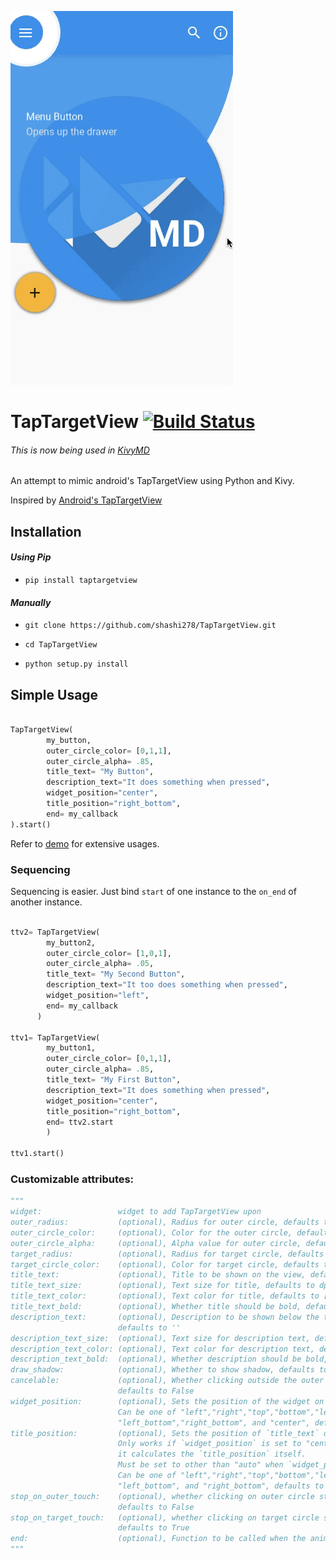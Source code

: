 ![TapTargetView demo](demo/ttv_demo_2.gif)

# TapTargetView [![Build Status](https://travis-ci.org/shashi278/TapTargetView.svg?branch=master)](https://travis-ci.org/shashi278/TapTargetView)
###### <i>This is now being used in [KivyMD](https://github.com/HeaTTheatR/KivyMD)</i>

An attempt to mimic android's TapTargetView using Python and Kivy.

Inspired by [Android's TapTargetView](https://github.com/KeepSafe/TapTargetView)

## Installation
#### *Using Pip*
 * `pip install taptargetview`
  
#### *Manually*

 * `git clone https://github.com/shashi278/TapTargetView.git`
    
 * `cd TapTargetView`
    
 * `python setup.py install`

## Simple Usage
```python

TapTargetView(
        my_button,
        outer_circle_color= [0,1,1],
        outer_circle_alpha= .85,
        title_text= "My Button",
        description_text="It does something when pressed",
        widget_position="center",
        title_position="right_bottom",
        end= my_callback
).start()

```
Refer to [demo](demo/ttv_demo.py) for extensive usages.

### Sequencing
Sequencing is easier. Just bind `start` of one instance to the `on_end` of another instance.
```python

ttv2= TapTargetView(
        my_button2,
        outer_circle_color= [1,0,1],
        outer_circle_alpha= .05,
        title_text= "My Second Button",
        description_text="It too does something when pressed",
        widget_position="left",
        end= my_callback
      )
      
ttv1= TapTargetView(
        my_button1,
        outer_circle_color= [0,1,1],
        outer_circle_alpha= .85,
        title_text= "My First Button",
        description_text="It does something when pressed",
        widget_position="center",
        title_position="right_bottom",
        end= ttv2.start
        )

ttv1.start()

```

### Customizable attributes:
```python
"""
widget:                 widget to add TapTargetView upon
outer_radius:           (optional), Radius for outer circle, defaults to dp(300)
outer_circle_color:     (optional), Color for the outer circle, defaults to [1,0,0]
outer_circle_alpha:     (optional), Alpha value for outer circle, defaults to .96
target_radius:          (optional), Radius for target circle, defaults to dp(45)
target_circle_color:    (optional), Color for target circle, defaults to [1,1,1]
title_text:             (optional), Title to be shown on the view, defaults to ''
title_text_size:        (optional), Text size for title, defaults to dp(25)
title_text_color:       (optional), Text color for title, defaults to [1,1,1,1]
title_text_bold:        (optional), Whether title should be bold, defaults to `True`
description_text:       (optional), Description to be shown below the title(Keep it short),
                        defaults to ''
description_text_size:  (optional), Text size for description text, defaults to dp(20)
description_text_color: (optional), Text color for description text, defaults to [.9,.9,.9,1]
description_text_bold:  (optional), Whether description should be bold, defaults to False
draw_shadow:            (optional), Whether to show shadow, defaults to False
cancelable:             (optional), Whether clicking outside the outer circle dismisses the view,
                        defaults to False
widget_position:        (optional), Sets the position of the widget on the outer_circle.
                        Can be one of "left","right","top","bottom","left_top","right_top",
                        "left_bottom","right_bottom", and "center", defaults to "left"
title_position:         (optional), Sets the position of `title_text` on the outer circle.
                        Only works if `widget_position` is set to "center". In all other cases,
                        it calculates the `title_position` itself.
                        Must be set to other than "auto" when `widget_position` is set to "center".
                        Can be one of "left","right","top","bottom","left_top","right_top",
                        "left_bottom", and "right_bottom", defaults to "auto" (since `widget_position` is "left")
stop_on_outer_touch:    (optional), whether clicking on outer circle stops the animation,
                        defaults to False
stop_on_target_touch:   (optional), whether clicking on target circle should stop the animation,
                        defaults to True
end:                    (optional), Function to be called when the animation stops, defaults to None
"""
```
